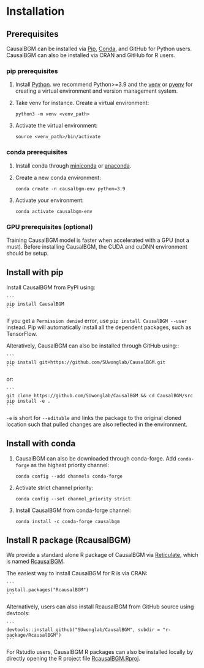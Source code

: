 # Installation

## Prerequisites

CausalBGM can be installed via [Pip], [Conda], and GitHub for Python users. CausalBGM can also be installed via CRAN and GitHub for R users. 

### pip prerequisites

1. Install [Python]. we recommend Python>=3.9 and the [venv](https://docs.python.org/3/library/venv.html) or [pyenv](https://github.com/pyenv/pyenv/) for creating a virtual environment and version management system.

2. Take venv for instance. Create a virtual environment:

    ```shell
    python3 -m venv <venv_path>
    ```

3. Activate the virtual environment:

    ```shell
    source <venv_path>/bin/activate
    ```

### conda prerequisites

1. Install conda through [miniconda](http://conda.pydata.org/miniconda.html) or [anaconda](https://www.anaconda.com/). 

2. Create a new conda environment:

    ```shell
    conda create -n causalbgm-env python=3.9
    ```

3. Activate your environment:

    ```shell
    conda activate causalbgm-env
    ```


### GPU prerequisites (optional)

Training CausalBGM model is faster when accelerated with a GPU (not a must). Before installing CausalBGM, the CUDA and cuDNN environment should be setup.


## Install with pip

Install CausalBGM from PyPI using:

    ```
    pip install CausalBGM
    ```

If you get a `Permission denied` error, use `pip install CausalBGM --user` instead. Pip will automatically install all the dependent packages, such as TensorFlow.

Alteratively, CausalBGM can also be installed through GitHub using::

    ```
    pip install git+https://github.com/SUwonglab/CausalBGM.git
    ```
    
or:

    ``` 
    git clone https://github.com/SUwonglab/CausalBGM && cd CausalBGM/src
    pip install -e .
    ```

``-e`` is short for ``--editable`` and links the package to the original cloned
location such that pulled changes are also reflected in the environment.

## Install with conda

1. CausalBGM can also be downloaded through conda-forge. Add `conda-forge` as the highest priority channel:

    ```shell
    conda config --add channels conda-forge
    ```

2. Activate strict channel priority:

    ```shell
    conda config --set channel_priority strict
    ```

3. Install CausalBGM from conda-forge channel:

    ```shell
    conda install -c conda-forge causalbgm
    ```

## Install R package (RcausalBGM)


We provide a standard alone R package of CausalBGM via [Reticulate](https://rstudio.github.io/reticulate/), which is named [RcausalBGM](https://github.com/SUwonglab/CausalBGM/tree/main/r-package/RcausalBGM).

The easiest way to install CausalBGM for R is via CRAN:

    ```
    install.packages("RcausalBGM")
    ```

Alternatively, users can also install RcausalBGM from GitHub source using devtools: 

    ```
    devtools::install_github("SUwonglab/CausalBGM", subdir = "r-package/RcausalBGM")
    ```

For Rstudio users, CausalBGM R packages can also be installed locally by directly opening the R project file [RcausalBGM.Rproj](https://github.com/SUwonglab/CausalBGM/blob/main/r-package/RcausalBGM/RcausalBGM.Rproj).

[Python]: https://www.python.org/downloads/
[Pip]: https://pypi.org/project/CausalBGM/
[Conda]: https://anaconda.org/conda-forge/causalbgm
[Tensorflow]: https://www.tensorflow.org/
[jax]: https://jax.readthedocs.io/en/latest/
[reticulate]: https://rstudio.github.io/reticulate/